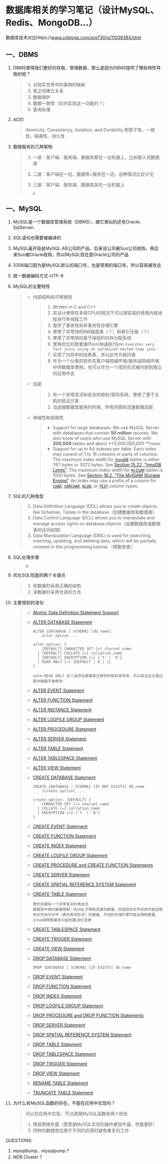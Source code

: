 # 数据库相关的学习笔记（设计MySQL、Redis、MongoDB...）

数据库技术对比https://www.cnblogs.com/xrq730/p/11039384.html

## 一、DBMS

1. DBMS使得我们更好的存取、管理数据，那么是因为DBMS提供了哪些特性导致的呢？

   > 1. 对现实世界中的事物的映射
   > 2. 表之间建立关系
   > 3. 数据保护
   > 4. 数据一致性（如何实现这一功能的？）
   > 5. 查询处理

2. ACID

   > Atomicity, Consistency, Isolation, and Durability 即原子性、一致性、隔离性、持久性

3. 数据服务的几种架构

   > 1. 一层：客户端、服务端、数据库都在一台机器上，比如嵌入式数据库
   >
   > 2. 二层：客户端在一边，数据库+服务在一边，这种情况比较少见
   >
   > 3. 三层：客户端、服务端、数据库各在一台机器上
   >
   >    <img src="/Users/liufeng/work/gits/JAVAWeb/images/091318_0745_DBMSArchite3.png" style="zoom:50%;" />

## 一、MySQL



1. MySQL是一个数据库管理系统（DBMS），跟它类似的还有Oracle、SqlServer..

2. SQL语句也需要被编译的

3. MySQL最开始是MySQL AB公司的产品，后来该公司被Sun公司收购，再后来Sun被Oracle收购，所以MySQL现在是Oracle公司的产品

4. 3306端口因为是MySQL默认的端口号，也是常用的端口号，所以容易被攻击

5. 统一数据编码方式-UTF-8

6. MySQL的主要特性

   > * 内部结构和可移植性
   >
   >   > 1. Written in C and C++
   >   > 2. 其设计使得在多核CPU的情况下可以很容易的使用内核线程进行多线程工作
   >   > 3. 提供了事务性和非事务性存储引擎
   >   > 4. 使用了非常快的B树磁盘表（？）和索引压缩（？）
   >   > 5. 使用了非常快的基于线程的内存分配系统
   >   > 6. 使用优化的嵌套循环join快速执行join `Executes very fast joins using an optimized nested-loop join.`
   >   > 7. 实现了内存中的哈希表，并以此作为临时表
   >   > 8. 作为一个分离的软件在客户端网络环境/服务端网络环境中供数据库使用，也可以作为一个库的形式被内嵌到独立的应用中去
   >
   > * 加密
   >
   >   > 1. 有一个非常灵活和安全的授权/密码系统，使用了基于主机的验证方案
   >   > 2. 当连接数据库服务的时候，所有的密码流量都被加密
   >
   > * 伸缩性和局限性
   >
   >   > - Support for large databases. We use MySQL Server with databases that contain **50 million** records. We also know of users who use MySQL Server with **200,000** tables and about **5,000,000,000 **rows.
   >   > - Support for up to 64 indexes per table. Each index may consist of 1 to 16 columns or parts of columns. The maximum index width for [`InnoDB`](https://dev.mysql.com/doc/refman/8.0/en/innodb-storage-engine.html) tables is either 767 bytes or 3072 bytes. See [Section 15.22, “InnoDB Limits”](https://dev.mysql.com/doc/refman/8.0/en/innodb-limits.html). The maximum index width for [`MyISAM`](https://dev.mysql.com/doc/refman/8.0/en/myisam-storage-engine.html) tables is 1000 bytes. See [Section 16.2, “The MyISAM Storage Engine”](https://dev.mysql.com/doc/refman/8.0/en/myisam-storage-engine.html). An index may use a prefix of a column for [`CHAR`](https://dev.mysql.com/doc/refman/8.0/en/char.html), [`VARCHAR`](https://dev.mysql.com/doc/refman/8.0/en/char.html), [`BLOB`](https://dev.mysql.com/doc/refman/8.0/en/blob.html), or [`TEXT`](https://dev.mysql.com/doc/refman/8.0/en/blob.html) column types.

7. SQL的几种类型

   > 1. Data Definition Language (DDL) allows you to create objects like Schemas, Tables in the database（创建数据库和数据表）
   > 2. Data Control Language (DCL) allows you to manipulate and manage access rights on database objects（设置数据库或数据表的访问权限）
   > 3. Data Manipulation Language (DML) is used for searching, inserting, updating, and deleting data, which will be partially covered in this programming tutorial.（增删改查）

8. SQL处理步骤

   > <img src="../../JAVAWeb/images/sql-tutorial.png" style="zoom:60%;" />

9. 优化SQL性能的两个关键点

   > 1. 存数据时采用正确的结构
   > 2. 读数据时采用合适的方法

10. 主要用到的语句

    > - [Atomic Data Definition Statement Support](https://dev.mysql.com/doc/refman/8.0/en/atomic-ddl.html)
    >
    > - [ALTER DATABASE Statement](https://dev.mysql.com/doc/refman/8.0/en/alter-database.html)
    >
    >   ```mysql
    >   ALTER {DATABASE | SCHEMA} [db_name]
    >       alter_option ...
    >   
    >   alter_option: {
    >       [DEFAULT] CHARACTER SET [=] charset_name
    >     | [DEFAULT] COLLATE [=] collation_name
    >     | [DEFAULT] ENCRYPTION [=] {'Y' | 'N'}
    >     | READ ONLY [=] {DEFAULT | 0 | 1}
    >   }
    >   
    >   note:READ ONLY 这个选项在数据库迁移的时候非常有用，可以保证在迁移过程中数据不被修改
    >   ```
    >
    >   
    >
    > - [ALTER EVENT Statement](https://dev.mysql.com/doc/refman/8.0/en/alter-event.html)
    >
    > - [ALTER FUNCTION Statement](https://dev.mysql.com/doc/refman/8.0/en/alter-function.html)
    >
    > - [ALTER INSTANCE Statement](https://dev.mysql.com/doc/refman/8.0/en/alter-instance.html)
    >
    > - [ALTER LOGFILE GROUP Statement](https://dev.mysql.com/doc/refman/8.0/en/alter-logfile-group.html)
    >
    > - [ALTER PROCEDURE Statement](https://dev.mysql.com/doc/refman/8.0/en/alter-procedure.html)
    >
    > - [ALTER SERVER Statement](https://dev.mysql.com/doc/refman/8.0/en/alter-server.html)
    >
    > - [ALTER TABLE Statement](https://dev.mysql.com/doc/refman/8.0/en/alter-table.html)
    >
    > - [ALTER TABLESPACE Statement](https://dev.mysql.com/doc/refman/8.0/en/alter-tablespace.html)
    >
    > - [ALTER VIEW Statement](https://dev.mysql.com/doc/refman/8.0/en/alter-view.html)
    >
    > - [CREATE DATABASE Statement](https://dev.mysql.com/doc/refman/8.0/en/create-database.html)
    >
    >   ```mysql
    >   CREATE {DATABASE | SCHEMA} [IF NOT EXISTS] db_name
    >       [create_option] ...
    >   
    >   create_option: [DEFAULT] {
    >       CHARACTER SET [=] charset_name
    >     | COLLATE [=] collation_name
    >     | ENCRYPTION [=] {'Y' | 'N'}
    >   }
    >   ```
    >
    >   
    >
    > - [CREATE EVENT Statement](https://dev.mysql.com/doc/refman/8.0/en/create-event.html)
    >
    > - [CREATE FUNCTION Statement](https://dev.mysql.com/doc/refman/8.0/en/create-function.html)
    >
    > - [CREATE INDEX Statement](https://dev.mysql.com/doc/refman/8.0/en/create-index.html)
    >
    > - [CREATE LOGFILE GROUP Statement](https://dev.mysql.com/doc/refman/8.0/en/create-logfile-group.html)
    >
    > - [CREATE PROCEDURE and CREATE FUNCTION Statements](https://dev.mysql.com/doc/refman/8.0/en/create-procedure.html)
    >
    > - [CREATE SERVER Statement](https://dev.mysql.com/doc/refman/8.0/en/create-server.html)
    >
    > - [CREATE SPATIAL REFERENCE SYSTEM Statement](https://dev.mysql.com/doc/refman/8.0/en/create-spatial-reference-system.html)
    >
    > - [CREATE TABLE Statement](https://dev.mysql.com/doc/refman/8.0/en/create-table.html)
    >
    >   ```
    >   表的创建有一个非常复杂的表达式
    >   数据库中表的数量限制：MySQL不限制其表的数量，但底层的文件系统可能会限制文件夹中文件（表的表现形式）的数量，不同的存储引擎可能会限制数量，InnoDB限制最多只能创建20亿张表
    >   ```
    >
    > - [CREATE TABLESPACE Statement](https://dev.mysql.com/doc/refman/8.0/en/create-tablespace.html)
    >
    > - [CREATE TRIGGER Statement](https://dev.mysql.com/doc/refman/8.0/en/create-trigger.html)
    >
    > - [CREATE VIEW Statement](https://dev.mysql.com/doc/refman/8.0/en/create-view.html)
    >
    > - [DROP DATABASE Statement](https://dev.mysql.com/doc/refman/8.0/en/drop-database.html)
    >
    >   ```mysql
    >   DROP {DATABASE | SCHEMA} [IF EXISTS] db_name
    >   ```
    >
    > - [DROP EVENT Statement](https://dev.mysql.com/doc/refman/8.0/en/drop-event.html)
    >
    > - [DROP FUNCTION Statement](https://dev.mysql.com/doc/refman/8.0/en/drop-function.html)
    >
    > - [DROP INDEX Statement](https://dev.mysql.com/doc/refman/8.0/en/drop-index.html)
    >
    > - [DROP LOGFILE GROUP Statement](https://dev.mysql.com/doc/refman/8.0/en/drop-logfile-group.html)
    >
    > - [DROP PROCEDURE and DROP FUNCTION Statements](https://dev.mysql.com/doc/refman/8.0/en/drop-procedure.html)
    >
    > - [DROP SERVER Statement](https://dev.mysql.com/doc/refman/8.0/en/drop-server.html)
    >
    > - [DROP SPATIAL REFERENCE SYSTEM Statement](https://dev.mysql.com/doc/refman/8.0/en/drop-spatial-reference-system.html)
    >
    > - [DROP TABLE Statement](https://dev.mysql.com/doc/refman/8.0/en/drop-table.html)
    >
    > - [DROP TABLESPACE Statement](https://dev.mysql.com/doc/refman/8.0/en/drop-tablespace.html)
    >
    > - [DROP TRIGGER Statement](https://dev.mysql.com/doc/refman/8.0/en/drop-trigger.html)
    >
    > - [DROP VIEW Statement](https://dev.mysql.com/doc/refman/8.0/en/drop-view.html)
    >
    > - [RENAME TABLE Statement](https://dev.mysql.com/doc/refman/8.0/en/rename-table.html)
    >
    > - [TRUNCATE TABLE Statement](https://dev.mysql.com/doc/refman/8.0/en/truncate-table.html)

11. 为什么有MySQL函数的存在，不能在应用中实现吗？

    > 可以在应用中实现，不过调用MySQL函数有两个好处
    >
    > 1. 降低网络负载（意思是MySQL实现的操作更加牛逼，性能更好）
    > 2. 同样的数据库应用于不同的应用时避免重复的工作





















QUESTIONS:

1. mysqldump、mysqlpump？
2. NDB Cluster？